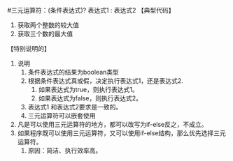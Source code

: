 #三元运算符：(条件表达式)? 表达式1 : 表达式2
【典型代码】

1. 获取两个整数的较大值
2. 获取三个数的最大值

【特别说明的】

1. 说明
   1. 条件表达式的结果为boolean类型
   2. 根据条件表达式真或假，决定执行表达式1，还是表达式2.
      1. 如果表达式为true，则执行表达式1。
      2. 如果表达式为false，则执行表达式2。
   3. 表达式1 和表达式2要求是一致的。
   4. 三元运算符可以嵌套使用
2. 凡是可以使用三元运算符的地方，都可以改写为if-else反之，不成立。
3. 如果程序既可以使用三元运算符，又可以使用if-else结构，那么优先选择三元运算符。
   1. 原因：简洁、执行效率高。
